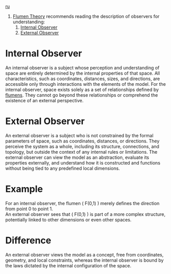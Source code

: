 [ru](../ru/observers.md)

1. [Flumen Theory](README.md) recommends reading the description of observers for understanding:
    1. [Internal Observer](#internal-observer)
    0. [External Observer](#external-observer)

# Internal Observer

An internal observer is a subject whose perception and understanding of space are entirely determined by the internal properties of that space. All characteristics, such as coordinates, distances, sizes, and directions, are accessible only through interactions with the elements of the model. For the internal observer, space exists solely as a set of relationships defined by [flumens](./flumen.md). They cannot go beyond these relationships or comprehend the existence of an external perspective.

# External Observer

An external observer is a subject who is not constrained by the formal parameters of space, such as coordinates, distances, or directions. They perceive the system as a whole, including its structure, connections, and topology, but outside the context of any internal rules or limitations. The external observer can view the model as an abstraction, evaluate its properties externally, and understand how it is constructed and functions without being tied to any predefined local dimensions.

# Example

For an internal observer, the flumen \( F(0,1) \) merely defines the direction from point 0 to point 1.  
An external observer sees that \( F(0,1) \) is part of a more complex structure, potentially linked to other dimensions or even other spaces.

# Difference

An external observer views the model as a concept, free from coordinates, geometry, and local constraints, whereas the internal observer is bound by the laws dictated by the internal configuration of the space.



